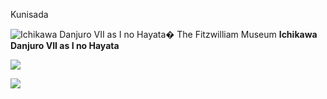 Kunisada

![Ichikawa Danjuro VII as I no Hayata ](kunisada/Part%20III/P.58-1938.jpg)� The Fitzwilliam Museum **Ichikawa Danjuro VII as I no Hayata**


[![](../backgrounds/back/backward.gif)](kunpt357.htm)


[![](../backgrounds/back/forward.gif)](kunpt359.htm)
